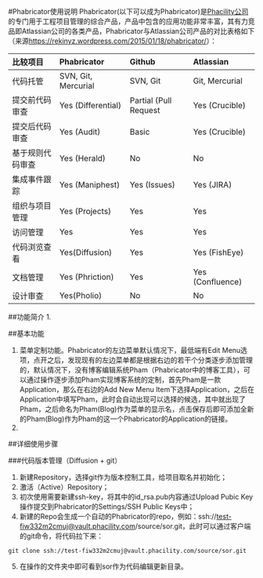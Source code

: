 
#Phabricator使用说明
Phabricator(以下可以成为Phabricator)是[Phacility公司](https://www.phacility.com/)的专门用于工程项目管理的综合产品，产品中包含的应用功能非常丰富，其有力竞品即Atlassian公司的各类产品，Phabricator与Atlassian公司产品的对比表格如下（来源<https://rekinyz.wordpress.com/2015/01/18/phabricator/>）：

| 比较项目       | Phabricator  | Github |  Atlassian| 
|:------------- |:-------------| :-------------| :-------------|
| 代码托管 | SVN, Git, Mercurial|SVN, Git|Git, Mercurial
| 提交前代码审查| Yes (Differential)|Partial (Pull Request|Yes (Crucible)|
| 提交后代码审查 | Yes (Audit)|	Basic |Yes (Crucible)|
|基于规则代码审查| Yes (Herald)|	No|No|
|集成事件跟踪|Yes (Maniphest)|Yes (Issues)|Yes (JIRA)|
|组织与项目管理|Yes (Projects)|Yes	|Yes|
|访问管理|Yes|Yes|Yes|
|代码浏览查看|Yes(Diffusion)|Yes|Yes (FishEye)|
|文档管理|Yes (Phriction)|Yes|Yes (Confluence)|
|设计审查|Yes(Pholio)|No|No|




##功能简介
1. 

##基本功能

1. 菜单定制功能。Phabricator的左边菜单默认情况下，最低端有Edit Menu选项，点开之后，发现现有的左边菜单都是根据右边的若干个分类逐步添加管理的，默认情况下，没有博客编辑系统Pham（Phabricator中的博客工具），可以通过操作逐步添加Pham实现博客系统的定制，首先Pham是一款Application，那么在右边的Add New Menu Item下选择Application，之后在Application中填写Pham，此时会自动出现可以选择的候选，其中就出现了Pham，之后命名为Pham(Blog)作为菜单的显示名，点击保存后即可添加全新的Pham(Blog)作为Pham的这一个Phabricator的Application的链接。
2. 

##详细使用步骤

###代码版本管理（Diffusion + git）

1. 新建Repository，选择git作为版本控制工具，给项目取名并初始化；
2. 激活（Active）Repository；
3. 初次使用需要新建ssh-key，将其中的id_rsa.pub内容通过Upload Pubic Key操作提交到Phabricator的Settings/SSH Public Keys中；
4. 新建的Repo会生成一个自动的Phabricator的repo，例如：ssh://test-fiw332m2cmuj@vault.phacility.com/source/sor.git，此时可以通过客户端的git命令，将代码拉下来：

```
git clone ssh://test-fiw332m2cmuj@vault.phacility.com/source/sor.git
```

5. 在操作的文件夹中即可看到sor作为代码编辑更新目录。





